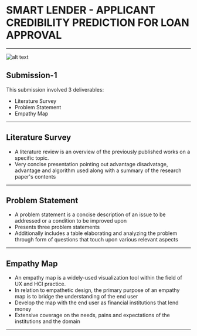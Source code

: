 # SMART LENDER - APPLICANT CREDIBILITY PREDICTION FOR LOAN APPROVAL
***
![alt text](https://img.freepik.com/free-vector/bank-credit-finance-management-loan-agreement-signing-mortgage-money-credit_335657-3136.jpg)
## Submission-1
This submission involved 3 deliverables:
- Literature Survey
- Problem Statement
- Empathy Map

---
## Literature Survey

- A literature review is an overview of the previously published works on a specific topic.
- Very concise presentation pointing out advantage disadvatage, advantage and algorithm used along with a summary of the research paper's contents

---

## Problem Statement

- A problem statement is a concise description of an issue to be addressed or a condition to be improved upon
- Presents three problem statements
- Additionally includes a table elaborating and analyzing the problem through form of questions that touch upon various relevant aspects

---
## Empathy Map

- An empathy map is a widely-used visualization tool within the field of UX and HCI practice.
- In relation to empathetic design, the primary purpose of an empathy map is to bridge the understanding of the end user
- Develop the map with the end user as financial institutions that lend money
- Extensive coverage on the needs, pains and expectations of the institutions and the domain


***

